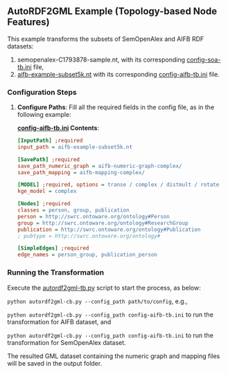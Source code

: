 ## AutoRDF2GML Example (Topology-based Node Features)

This example transforms the subsets of SemOpenAlex and AIFB RDF datasets:

1. semopenalex-C1793878-sample.nt, with its corresponding [config-soa-tb.ini](./config-soa-tb.ini) file,
2. [aifb-example-subset5k.nt](aifb-example-subset5k.nt) with its corresponding [config-aifb-tb.ini](./config-aifb-tb.ini) file.

### Configuration Steps

1. **Configure Paths**: Fill all the required fields in the config file, as in the following example:

    **[config-aifb-tb.ini](./config-aifb-tb.ini) Contents**:
    ```ini
    [InputPath] ;required
    input_path = aifb-example-subset5k.nt
    
    [SavePath] ;required
    save_path_numeric_graph = aifb-numeric-graph-complex/
    save_path_mapping = aifb-mapping-complex/
    
    [MODEL] ;required, options = transe / complex / distmult / rotate
    kge_model = complex
    
    [Nodes] ;required
    classes = person, group, publication
    person = http://swrc.ontoware.org/ontology#Person
    group = http://swrc.ontoware.org/ontology#ResearchGroup
    publication = http://swrc.ontoware.org/ontology#Publication
    ; pubtype = http://swrc.ontoware.org/ontology#
    
    [SimpleEdges] ;required
    edge_names = person_group, publication_person
    ```

### Running the Transformation

Execute the [autordf2gml-tb.py](./autordf2gml-tb.py) script to start the process, as below:

```python autordf2gml-cb.py --config_path path/to/config```, e.g.,

```python autordf2gml-cb.py --config_path config-aifb-tb.ini``` to run the transformation for AIFB dataset, and

```python autordf2gml-cb.py --config_path config-aifb-tb.ini``` to run the transformation for SemOpenAlex dataset.

The resulted GML dataset containing the numeric graph and mapping files will be saved in the output folder.
